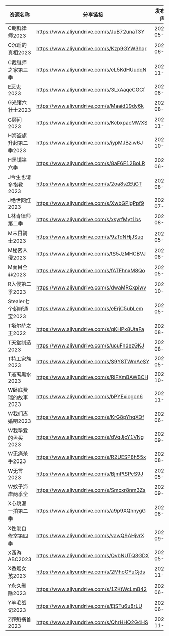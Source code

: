 | 资源名称              | 分享链接                                      | 发布时间       |
| ----------------- | ----------------------------------------- | ---------- |
| C朝鲜律师2023         | https://www.aliyundrive.com/s/JuB72unaT3Y | 2023-05-30 |
| C沉睡的真相2023        | https://www.aliyundrive.com/s/Kzp9GYW3hqr | 2023-06-23 |
| C裁缝师之家第三季         | https://www.aliyundrive.com/s/eL5KdHUudqN | 2023-11-10 |
| E恶鬼2023           | https://www.aliyundrive.com/s/3LxAaqeCGCf | 2023-08-10 |
| G光猪六壮士2023        | https://www.aliyundrive.com/s/Maaid19dy6k | 2023-08-19 |
| G顾问2023           | https://www.aliyundrive.com/s/KcbxpacMWXS | 2023-11-14 |
| H海盗旗升起第二季2023     | https://www.aliyundrive.com/s/iypMJBziw6J | 2023-10-29 |
| H黑镜第六季            | https://www.aliyundrive.com/s/8aF6F12BoLR | 2023-06-16 |
| J今生也请多指教2023      | https://www.aliyundrive.com/s/2oa8sZEtjGT | 2023-08-13 |
| J绝世网红2023         | https://www.aliyundrive.com/s/XwbGPigPpf9 | 2023-07-01 |
| L林肯律师第二季          | https://www.aliyundrive.com/s/xsyrfMyt1bs | 2023-08-04 |
| M末日骑士2023         | https://www.aliyundrive.com/s/9zTdNHjJSuq | 2023-05-30 |
| M秘密入侵2023         | https://www.aliyundrive.com/s/tS5JzMHCBVJ | 2023-08-10 |
| M面目全非2023         | https://www.aliyundrive.com/s/fATFhnxM8Qo | 2023-05-30 |
| R入侵第二季2023        | https://www.aliyundrive.com/s/dwaMRCxpiwv | 2023-10-29 |
| Stealer七个朝鲜通宝2023 | https://www.aliyundrive.com/s/eErjC5ubLem | 2023-05-30 |
| T塔尔萨之王2022        | https://www.aliyundrive.com/s/qKHPx8UtaFa | 2023-08-13 |
| T天堂制造2023         | https://www.aliyundrive.com/s/ucuFndezGKJ | 2023-08-19 |
| T特工家族2023         | https://www.aliyundrive.com/s/S9Y8TWmAeSY | 2023-05-30 |
| T逃离黑水2023         | https://www.aliyundrive.com/s/RiFXmBAWBCH | 2023-10-29 |
| W卧底费瑞的故事2023      | https://www.aliyundrive.com/s/bPYExiogon6 | 2023-11-10 |
| W我们离婚吧2023        | https://www.aliyundrive.com/s/KrG8pYhqXQf | 2023-06-23 |
| W我挚爱的孟买2023       | https://www.aliyundrive.com/s/dVqJjcY1VNg | 2023-09-15 |
| W无痛杀手2023         | https://www.aliyundrive.com/s/R2UESP8h55x | 2023-08-13 |
| W无言2023           | https://www.aliyundrive.com/s/BjmPtSPcS9J | 2023-05-30 |
| W蚊子海岸两季全          | https://www.aliyundrive.com/s/Smcxr8nm3Zs | 2023-09-25 |
| X心跳漏一拍第二季         | https://www.aliyundrive.com/s/a9p9XQhnygG | 2023-08-04 |
| X性爱自修室第四季         | https://www.aliyundrive.com/s/vawQ9AHjvrX | 2023-09-26 |
| X西游ABC2023        | https://www.aliyundrive.com/s/QvbNUTQ3GDX | 2023-05-30 |
| X香烟女孩2023         | https://www.aliyundrive.com/s/2MhoGYuGjds | 2023-11-10 |
| Y永久删除2023         | https://www.aliyundrive.com/s/1ZKtWcLmB42 | 2023-06-29 |
| Y羊毛战记2023         | https://www.aliyundrive.com/s/EjSTu6u8rLU | 2023-06-26 |
| Z罪魁祸首2023         | https://www.aliyundrive.com/s/QhrHHQ2G4HS | 2023-11-10 |
